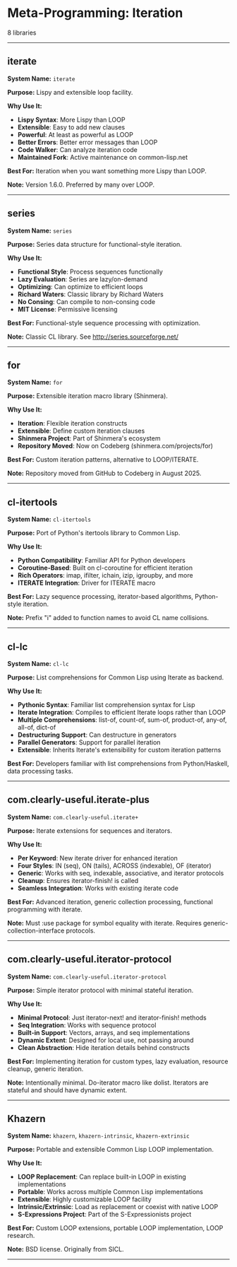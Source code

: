 # Meta-Programming: Iteration

8 libraries

---

## iterate

**System Name:** `iterate`

**Purpose:** Lispy and extensible loop facility.

**Why Use It:**
- **Lispy Syntax**: More Lispy than LOOP
- **Extensible**: Easy to add new clauses
- **Powerful**: At least as powerful as LOOP
- **Better Errors**: Better error messages than LOOP
- **Code Walker**: Can analyze iteration code
- **Maintained Fork**: Active maintenance on common-lisp.net

**Best For:** Iteration when you want something more Lispy than LOOP.

**Note:** Version 1.6.0. Preferred by many over LOOP.

---


## series

**System Name:** `series`

**Purpose:** Series data structure for functional-style iteration.

**Why Use It:**
- **Functional Style**: Process sequences functionally
- **Lazy Evaluation**: Series are lazy/on-demand
- **Optimizing**: Can optimize to efficient loops
- **Richard Waters**: Classic library by Richard Waters
- **No Consing**: Can compile to non-consing code
- **MIT License**: Permissive licensing

**Best For:** Functional-style sequence processing with optimization.

**Note:** Classic CL library. See http://series.sourceforge.net/

---


## for

**System Name:** `for`

**Purpose:** Extensible iteration macro library (Shinmera).

**Why Use It:**
- **Iteration**: Flexible iteration constructs
- **Extensible**: Define custom iteration clauses
- **Shinmera Project**: Part of Shinmera's ecosystem
- **Repository Moved**: Now on Codeberg (shinmera.com/projects/for)

**Best For:** Custom iteration patterns, alternative to LOOP/ITERATE.

**Note:** Repository moved from GitHub to Codeberg in August 2025.

---


## cl-itertools

**System Name:** `cl-itertools`

**Purpose:** Port of Python's itertools library to Common Lisp.

**Why Use It:**
- **Python Compatibility**: Familiar API for Python developers
- **Coroutine-Based**: Built on cl-coroutine for efficient iteration
- **Rich Operators**: imap, ifilter, ichain, izip, igroupby, and more
- **ITERATE Integration**: Driver for ITERATE macro

**Best For:** Lazy sequence processing, iterator-based algorithms, Python-style iteration.

**Note:** Prefix "i" added to function names to avoid CL name collisions.

---


## cl-lc

**System Name:** `cl-lc`

**Purpose:** List comprehensions for Common Lisp using Iterate as backend.

**Why Use It:**
- **Pythonic Syntax**: Familiar list comprehension syntax for Lisp
- **Iterate Integration**: Compiles to efficient Iterate loops rather than LOOP
- **Multiple Comprehensions**: list-of, count-of, sum-of, product-of, any-of, all-of, dict-of
- **Destructuring Support**: Can destructure in generators
- **Parallel Generators**: Support for parallel iteration
- **Extensible**: Inherits Iterate's extensibility for custom iteration patterns

**Best For:** Developers familiar with list comprehensions from Python/Haskell, data processing tasks.

---


## com.clearly-useful.iterate-plus

**System Name:** `com.clearly-useful.iterate+`

**Purpose:** Iterate extensions for sequences and iterators.

**Why Use It:**
- **Per Keyword**: New iterate driver for enhanced iteration
- **Four Styles**: IN (seq), ON (tails), ACROSS (indexable), OF (iterator)
- **Generic**: Works with seq, indexable, associative, and iterator protocols
- **Cleanup**: Ensures iterator-finish! is called
- **Seamless Integration**: Works with existing iterate code

**Best For:** Advanced iteration, generic collection processing, functional programming with iterate.

**Note:** Must :use package for symbol equality with iterate. Requires generic-collection-interface protocols.

---


## com.clearly-useful.iterator-protocol

**System Name:** `com.clearly-useful.iterator-protocol`

**Purpose:** Simple iterator protocol with minimal stateful iteration.

**Why Use It:**
- **Minimal Protocol**: Just iterator-next! and iterator-finish! methods
- **Seq Integration**: Works with sequence protocol
- **Built-in Support**: Vectors, arrays, and seq implementations
- **Dynamic Extent**: Designed for local use, not passing around
- **Clean Abstraction**: Hide iteration details behind constructs

**Best For:** Implementing iteration for custom types, lazy evaluation, resource cleanup, generic iteration.

**Note:** Intentionally minimal. Do-iterator macro like dolist. Iterators are stateful and should have dynamic extent.

---


## Khazern

**System Name:** `khazern`, `khazern-intrinsic`, `khazern-extrinsic`

**Purpose:** Portable and extensible Common Lisp LOOP implementation.

**Why Use It:**
- **LOOP Replacement**: Can replace built-in LOOP in existing implementations
- **Portable**: Works across multiple Common Lisp implementations
- **Extensible**: Highly customizable LOOP facility
- **Intrinsic/Extrinsic**: Load as replacement or coexist with native LOOP
- **S-Expressions Project**: Part of the S-Expressionists project

**Best For:** Custom LOOP extensions, portable LOOP implementation, LOOP research.

**Note:** BSD license. Originally from SICL.

---


